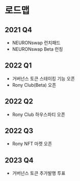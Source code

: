 # 로드맵

## 2021 Q4

* NEURONswap 런치패드
* NEURONswap Beta 런칭

## 2022 Q1

* 거버넌스 토큰 스테이킹 기능 오픈
* Rony Club(Beta) 오픈

## 2022 Q2

* Rony Club 하우스파티 오픈

## 2022 Q3

* Rony NFT 마켓 오픈  &#x20;



## 2023 Q4

* 거버넌스 토큰 추가발행 투표
